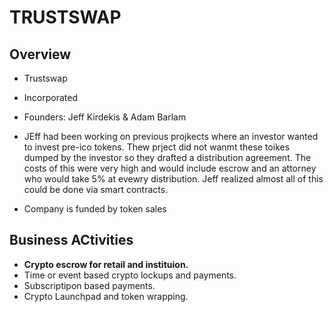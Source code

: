 # TRUSTSWAP 

## Overview

* Trustswap

* Incorporated

* Founders: Jeff Kirdekis & Adam Barlam

* JEff had been working on previous projkects where an investor wanted to invest pre-ico tokens. Thew prject did not wanmt these toikes dumped by the investor so they drafted a distribution agreement. The costs of this were very high and would include escrow and an attorney who would take 5% at evewry distribution. Jeff realized almost all of this could be done via smart contracts.

* Company is funded by token sales

## Business ACtivities

* **Crypto escrow for retail and instituion.** 
* Time or event based crypto lockups and payments.
* Subscriptipon based payments.
* Crypto Launchpad and token wrapping.